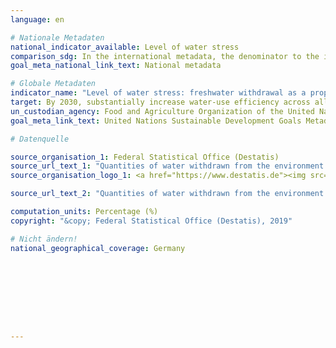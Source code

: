 ```yaml
---
language: en

# Nationale Metadaten
national_indicator_available: Level of water stress
comparison_sdg: In the international metadata, the denominator to the indicator consists of the total renewable freshwater resources minus the environmental flow requirements. For the calculation of this indicator, only the total renewable freshwater resources are used in the denominator.
goal_meta_national_link_text: National metadata

# Globale Metadaten
indicator_name: "Level of water stress: freshwater withdrawal as a proportion of available freshwater resources"
target: By 2030, substantially increase water-use efficiency across all sectors and ensure sustainable withdrawals and supply of freshwater to address water scarcity and substantially reduce the number of people suffering from water scarcity
un_custodian_agency: Food and Agriculture Organization of the United Nations (FAO)
goal_meta_link_text: United Nations Sustainable Development Goals Metadata

# Datenquelle

source_organisation_1: Federal Statistical Office (Destatis)
source_url_text_1: "Quantities of water withdrawn from the environment (Only available in German)"
source_organisation_logo_1: <a href="https://www.destatis.de"><img src="https://g205sdgs.github.io/sdg-indicators/public/LogosEn/destatis.png" alt="Logo Destatis" /></a>

source_url_text_2: "Quantities of water withdrawn from the environment and used for cooling (Only available in German)"

computation_units: Percentage (%)
copyright: "&copy; Federal Statistical Office (Destatis), 2019"

# Nicht ändern!
national_geographical_coverage: Germany









---
```

